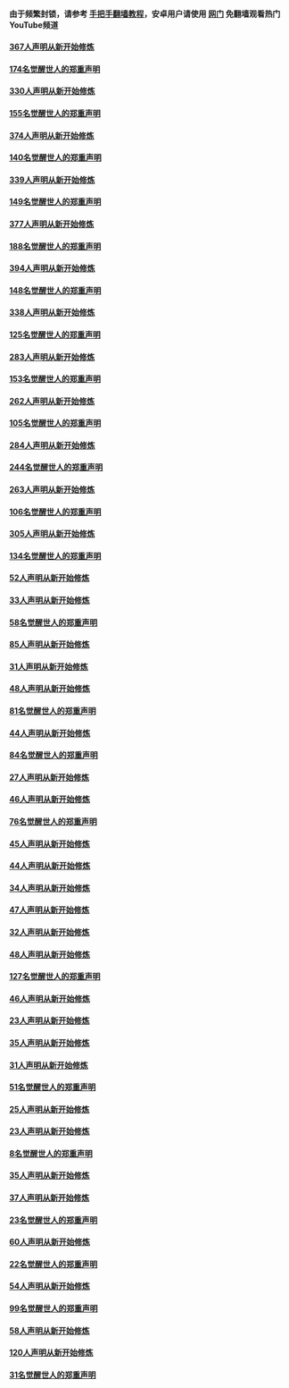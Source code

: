 #### 由于频繁封锁，请参考 [手把手翻墙教程](https://github.com/gfw-breaker/guides/wiki/)，安卓用户请使用 [网门](https://github.com/gfw-breaker/nogfw/blob/master/dl.md?t=06021701) 免翻墙观看热门YouTube频道 

#### [367人声明从新开始修炼](../pages/91/426421.md?t=06021701) 

#### [174名觉醒世人的郑重声明](../pages/91/426420.md?t=06021701) 

#### [330人声明从新开始修炼](../pages/91/426139.md?t=06021701) 

#### [155名觉醒世人的郑重声明](../pages/91/426138.md?t=06021701) 

#### [374人声明从新开始修炼](../pages/91/425811.md?t=06021701) 

#### [140名觉醒世人的郑重声明](../pages/91/425810.md?t=06021701) 

#### [339人声明从新开始修炼](../pages/91/425690.md?t=06021701) 

#### [149名觉醒世人的郑重声明](../pages/91/425689.md?t=06021701) 

#### [377人声明从新开始修炼](../pages/91/424867.md?t=06021701) 

#### [188名觉醒世人的郑重声明](../pages/91/424866.md?t=06021701) 

#### [394人声明从新开始修炼](../pages/91/423914.md?t=06021701) 

#### [148名觉醒世人的郑重声明](../pages/91/423913.md?t=06021701) 

#### [338人声明从新开始修炼](../pages/91/423540.md?t=06021701) 

#### [125名觉醒世人的郑重声明](../pages/91/423539.md?t=06021701) 

#### [283人声明从新开始修炼](../pages/91/423296.md?t=06021701) 

#### [153名觉醒世人的郑重声明](../pages/91/423295.md?t=06021701) 

#### [262人声明从新开始修炼](../pages/91/423004.md?t=06021701) 

#### [105名觉醒世人的郑重声明](../pages/91/423003.md?t=06021701) 

#### [284人声明从新开始修炼](../pages/91/422707.md?t=06021701) 

#### [244名觉醒世人的郑重声明](../pages/91/422706.md?t=06021701) 

#### [263人声明从新开始修炼](../pages/91/422553.md?t=06021701) 

#### [106名觉醒世人的郑重声明](../pages/91/422552.md?t=06021701) 

#### [305人声明从新开始修炼](../pages/91/422153.md?t=06021701) 

#### [134名觉醒世人的郑重声明](../pages/91/422152.md?t=06021701) 

#### [52人声明从新开始修炼](../pages/91/421846.md?t=06021701) 

#### [33人声明从新开始修炼](../pages/91/421804.md?t=06021701) 

#### [58名觉醒世人的郑重声明](../pages/91/421845.md?t=06021701) 

#### [85人声明从新开始修炼](../pages/91/421769.md?t=06021701) 

#### [31人声明从新开始修炼](../pages/91/421763.md?t=06021701) 

#### [48人声明从新开始修炼](../pages/91/421605.md?t=06021701) 

#### [81名觉醒世人的郑重声明](../pages/91/421656.md?t=06021701) 

#### [44人声明从新开始修炼](../pages/91/421544.md?t=06021701) 

#### [84名觉醒世人的郑重声明](../pages/91/421543.md?t=06021701) 

#### [27人声明从新开始修炼](../pages/91/421465.md?t=06021701) 

#### [46人声明从新开始修炼](../pages/91/421454.md?t=06021701) 

#### [76名觉醒世人的郑重声明](../pages/91/421453.md?t=06021701) 

#### [45人声明从新开始修炼](../pages/91/421452.md?t=06021701) 

#### [44人声明从新开始修炼](../pages/91/421422.md?t=06021701) 

#### [34人声明从新开始修炼](../pages/91/421322.md?t=06021701) 

#### [47人声明从新开始修炼](../pages/91/421264.md?t=06021701) 

#### [32人声明从新开始修炼](../pages/91/421225.md?t=06021701) 

#### [48人声明从新开始修炼](../pages/91/421202.md?t=06021701) 

#### [127名觉醒世人的郑重声明](../pages/91/421224.md?t=06021701) 

#### [46人声明从新开始修炼](../pages/91/421203.md?t=06021701) 

#### [23人声明从新开始修炼](../pages/91/421138.md?t=06021701) 

#### [35人声明从新开始修炼](../pages/91/421122.md?t=06021701) 

#### [31人声明从新开始修炼](../pages/91/421081.md?t=06021701) 

#### [51名觉醒世人的郑重声明](../pages/91/421080.md?t=06021701) 

#### [25人声明从新开始修炼](../pages/91/421020.md?t=06021701) 

#### [23人声明从新开始修炼](../pages/91/420884.md?t=06021701) 

#### [8名觉醒世人的郑重声明](../pages/91/420883.md?t=06021701) 

#### [35人声明从新开始修炼](../pages/91/420809.md?t=06021701) 

#### [37人声明从新开始修炼](../pages/91/420766.md?t=06021701) 

#### [23名觉醒世人的郑重声明](../pages/91/420765.md?t=06021701) 

#### [60人声明从新开始修炼](../pages/91/420727.md?t=06021701) 

#### [22名觉醒世人的郑重声明](../pages/91/420726.md?t=06021701) 

#### [54人声明从新开始修炼](../pages/91/420529.md?t=06021701) 

#### [99名觉醒世人的郑重声明](../pages/91/420528.md?t=06021701) 

#### [58人声明从新开始修炼](../pages/91/420198.md?t=06021701) 

#### [120人声明从新开始修炼](../pages/91/420141.md?t=06021701) 

#### [31名觉醒世人的郑重声明](../pages/91/420197.md?t=06021701) 

